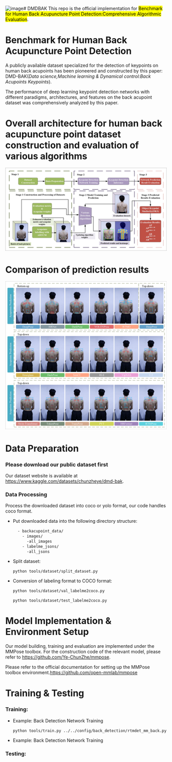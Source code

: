 ![image](https://github.com/user-attachments/assets/1e5bcd2a-f770-431c-a189-b13a64d7eb02)# DMDBAK
This repo is the official implementation for <mark>Benchmark for Human Back Acupuncture Point Detection:Comprehensive Algorithmic Evaluation</mark>.

# Benchmark for Human Back Acupuncture Point Detection
A publicly available dataset specialized for the detection of keypoints on human back acupoints has been pioneered and constructed by this paper: DMD-BAK(*Data science,Machine learning & Dynamical control:Back Acupoints Keypoints*).

The performance of deep learning keypoint detection networks with different paradigms, architectures, and features on the back acupoint dataset was comprehensively analyzed by this paper.

# Overall architecture for human back acupuncture point dataset construction and evaluation of various algorithms
![image](src/1_flow_chart/1_flow_chart_page-0001.jpg)

# Comparison of prediction results
![image](src/5_same_image/5_same_image_page-0001.jpg)

# Data Preparation
### Please download our public dataset first
Our dataset website is available at https://www.kaggle.com/datasets/chunzheye/dmd-bak.
### Data Processing
Process the downloaded dataset into coco or yolo format, our code handles coco format.
- Put downloaded data into the following directory structure:
  ```
    - backacupoint_data/
      - images/
        -all_images
      - labelme_jsons/
        -all_jsons
- Split dataset:
  ```
  python tools/dataset/split_dataset.py
- Conversion of labeling format to COCO format:
  ```
  python tools/dataset/val_labelme2coco.py
  ```
  ```
  python tools/dataset/test_labelme2coco.py
  ```

# Model Implementation & Environment Setup
Our model building, training and evaluation are implemented under the MMPose toolbox.
For the construction code of the relevant model, please refer to https://github.com/Ye-ChunZhe/mmpose.

Please refer to the official documentation for setting up the MMPose toolbox environment.https://github.com/open-mmlab/mmpose

# Training & Testing
### Training:
- Example: Back Detection Network Training
  ```
  python tools/train.py ../../config/back_detection/rtmdet_mm_back.py
  
- Example: Back Detection Network Training
  
### Testing:

